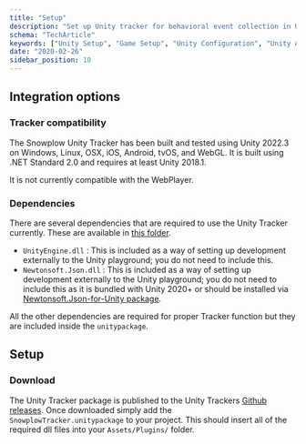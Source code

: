 ```yaml
---
title: "Setup"
description: "Set up Unity tracker for behavioral event collection in Unity games and interactive applications."
schema: "TechArticle"
keywords: ["Unity Setup", "Game Setup", "Unity Configuration", "Unity Analytics", "Game Analytics", "Unity Integration"]
date: "2020-02-26"
sidebar_position: 10
---
```


## Integration options

### Tracker compatibility

The Snowplow Unity Tracker has been built and tested using Unity 2022.3 on Windows, Linux, OSX, iOS, Android, tvOS, and WebGL. It is built using .NET Standard 2.0 and requires at least Unity 2018.1.

It is not currently compatible with the WebPlayer.

### Dependencies

There are several dependencies that are required to use the Unity Tracker currently. These are available in [this folder](https://github.com/snowplow/snowplow-unity-tracker/tree/master/Resources).

- `UnityEngine.dll` : This is included as a way of setting up development externally to the Unity playground; you do not need to include this.
- `Newtonsoft.Json.dll` : This is included as a way of setting up development externally to the Unity playground; you do not need to include this as it is bundled with Unity 2020+ or should be installed via [Newtonsoft.Json-for-Unity package](https://github.com/jilleJr/Newtonsoft.Json-for-Unity).

All the other dependencies are required for proper Tracker function but they are included inside the `unitypackage`.

## Setup

### Download

The Unity Tracker package is published to the Unity Trackers [Github releases](https://github.com/snowplow/snowplow-unity-tracker/releases). Once downloaded simply add the `SnowplowTracker.unitypackage` to your project. This should insert all of the required dll files into your `Assets/Plugins/` folder.
